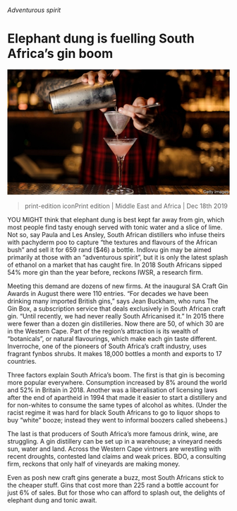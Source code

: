 ###### Adventurous spirit

# Elephant dung is fuelling South Africa’s gin boom 

![image](images/20191221_map501.jpg) 

> print-edition iconPrint edition | Middle East and Africa | Dec 18th 2019 

YOU MIGHT think that elephant dung is best kept far away from gin, which most people find tasty enough served with tonic water and a slice of lime. Not so, say Paula and Les Ansley, South African distillers who infuse theirs with pachyderm poo to capture “the textures and flavours of the African bush” and sell it for 659 rand ($46) a bottle. Indlovu gin may be aimed primarily at those with an “adventurous spirit”, but it is only the latest splash of ethanol on a market that has caught fire. In 2018 South Africans sipped 54% more gin than the year before, reckons IWSR, a research firm. 

Meeting this demand are dozens of new firms. At the inaugural SA Craft Gin Awards in August there were 110 entries. “For decades we have been drinking many imported British gins,” says Jean Buckham, who runs The Gin Box, a subscription service that deals exclusively in South African craft gin. “Until recently, we had never really South Africanised it.” In 2015 there were fewer than a dozen gin distilleries. Now there are 50, of which 30 are in the Western Cape. Part of the region’s attraction is its wealth of “botanicals”, or natural flavourings, which make each gin taste different. Inverroche, one of the pioneers of South Africa’s craft industry, uses fragrant fynbos shrubs. It makes 18,000 bottles a month and exports to 17 countries. 

Three factors explain South Africa’s boom. The first is that gin is becoming more popular everywhere. Consumption increased by 8% around the world and 52% in Britain in 2018. Another was a liberalisation of licensing laws after the end of apartheid in 1994 that made it easier to start a distillery and for non-whites to consume the same types of alcohol as whites. (Under the racist regime it was hard for black South Africans to go to liquor shops to buy “white” booze; instead they went to informal boozers called shebeens.) 

The last is that producers of South Africa’s more famous drink, wine, are struggling. A gin distillery can be set up in a warehouse; a vineyard needs sun, water and land. Across the Western Cape vintners are wrestling with recent droughts, contested land claims and weak prices. BDO, a consulting firm, reckons that only half of vineyards are making money. 

Even as posh new craft gins generate a buzz, most South Africans stick to the cheaper stuff. Gins that cost more than 225 rand a bottle account for just 6% of sales. But for those who can afford to splash out, the delights of elephant dung and tonic await. 

